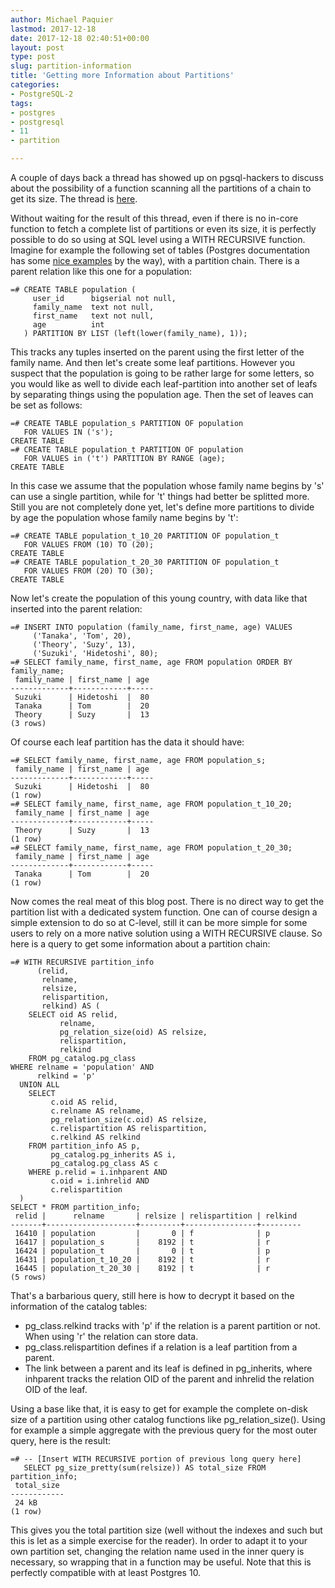 ```yaml
---
author: Michael Paquier
lastmod: 2017-12-18
date: 2017-12-18 02:40:51+00:00
layout: post
type: post
slug: partition-information
title: 'Getting more Information about Partitions'
categories:
- PostgreSQL-2
tags:
- postgres
- postgresql
- 11
- partition

---
```


A couple of days back a thread has showed up on pgsql-hackers to discuss
about the possibility of a function scanning all the partitions of a chain
to get its size. The thread is [here](https://www.postgresql.org/message-id/495cec7e-f8d9-7e13-4807-90dbf4eec4ea@lab.ntt.co.jp).

Without waiting for the result of this thread, even if there is no in-core
function to fetch a complete list of partitions or even its size, it is
perfectly possible to do so using at SQL level using a WITH RECURSIVE
function. Imagine for example the following set of tables (Postgres
documentation has some
[nice examples](https://www.postgresql.org/docs/devel/static/sql-createtable.html)
by the way), with a partition chain. There is a parent relation like this
one for a population:

    =# CREATE TABLE population (
         user_id      bigserial not null,
         family_name  text not null,
         first_name   text not null,
         age          int
       ) PARTITION BY LIST (left(lower(family_name), 1));

This tracks any tuples inserted on the parent using the first letter of the
family name. And then let's create some leaf partitions. However you suspect
that the population is going to be rather large for some letters, so you would
like as well to divide each leaf-partition into another set of leafs by
separating things using the population age. Then the set of leaves can be
set as follows:

    =# CREATE TABLE population_s PARTITION OF population
       FOR VALUES IN ('s');
    CREATE TABLE
    =# CREATE TABLE population_t PARTITION OF population
       FOR VALUES in ('t') PARTITION BY RANGE (age);
    CREATE TABLE

In this case we assume that the population whose family name begins by
's' can use a single partition, while for 't' things had better be splitted
more. Still you are not completely done yet, let's define more partitions
to divide by age the population whose family name begins by 't':

    =# CREATE TABLE population_t_10_20 PARTITION OF population_t
       FOR VALUES FROM (10) TO (20);
    CREATE TABLE
    =# CREATE TABLE population_t_20_30 PARTITION OF population_t
       FOR VALUES FROM (20) TO (30);
    CREATE TABLE

Now let's create the population of this young country, with data like
that inserted into the parent relation:

    =# INSERT INTO population (family_name, first_name, age) VALUES
         ('Tanaka', 'Tom', 20),
         ('Theory', 'Suzy', 13),
         ('Suzuki', 'Hidetoshi', 80);
    =# SELECT family_name, first_name, age FROM population ORDER BY family_name;
     family_name | first_name | age
    -------------+------------+-----
     Suzuki      | Hidetoshi  |  80
     Tanaka      | Tom        |  20
     Theory      | Suzy       |  13
    (3 rows)

Of course each leaf partition has the data it should have:

    =# SELECT family_name, first_name, age FROM population_s;
     family_name | first_name | age
    -------------+------------+-----
     Suzuki      | Hidetoshi  |  80
    (1 row)
    =# SELECT family_name, first_name, age FROM population_t_10_20;
     family_name | first_name | age
    -------------+------------+-----
     Theory      | Suzy       |  13
    (1 row)
    =# SELECT family_name, first_name, age FROM population_t_20_30;
     family_name | first_name | age
    -------------+------------+-----
     Tanaka      | Tom        |  20
    (1 row)

Now comes the real meat of this blog post. There is no direct way to get
the partition list with a dedicated system function. One can of course
design a simple extension to do so at C-level, still it can be more simple
for some users to rely on a more native solution using a WITH RECURSIVE
clause. So here is a query to get some information about a partition chain:

    =# WITH RECURSIVE partition_info
          (relid,
           relname,
           relsize,
           relispartition,
           relkind) AS (
        SELECT oid AS relid,
               relname,
               pg_relation_size(oid) AS relsize,
               relispartition,
               relkind
        FROM pg_catalog.pg_class
	WHERE relname = 'population' AND
	      relkind = 'p'
      UNION ALL
        SELECT
             c.oid AS relid,
             c.relname AS relname,
             pg_relation_size(c.oid) AS relsize,
             c.relispartition AS relispartition,
             c.relkind AS relkind
        FROM partition_info AS p,
             pg_catalog.pg_inherits AS i,
             pg_catalog.pg_class AS c
        WHERE p.relid = i.inhparent AND
             c.oid = i.inhrelid AND
             c.relispartition
      )
    SELECT * FROM partition_info;
     relid |      relname       | relsize | relispartition | relkind
    -------+--------------------+---------+----------------+---------
     16410 | population         |       0 | f              | p
     16417 | population_s       |    8192 | t              | r
     16424 | population_t       |       0 | t              | p
     16431 | population_t_10_20 |    8192 | t              | r
     16445 | population_t_20_30 |    8192 | t              | r
    (5 rows)

That's a barbarious query, still here is how to decrypt it based on the
information of the catalog tables:

  * pg\_class.relkind tracks with 'p' if the relation is a parent
  partition or not. When using 'r' the relation can store data.
  * pg\_class.relispartition defines if a relation is a leaf partition
  from a parent.
  * The link between a parent and its leaf is defined in pg\_inherits,
  where inhparent tracks the relation OID of the parent and inhrelid
  the relation OID of the leaf.

Using a base like that, it is easy to get for example the complete on-disk
size of a partition using other catalog functions like pg\_relation\_size().
Using for example a simple aggregate with the previous query for the most outer
query, here is the result:

    =# -- [Insert WITH RECURSIVE portion of previous long query here]
       SELECT pg_size_pretty(sum(relsize)) AS total_size FROM partition_info;
     total_size
    ------------
     24 kB
    (1 row)

This gives you the total partition size (well without the indexes and such
but this is let as a simple exercise for the reader). In order to adapt
it to your own partition set, changing the relation name used in the inner
query is necessary, so wrapping that in a function may be useful. Note that
this is perfectly compatible with at least Postgres 10.

